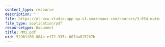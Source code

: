 ```yaml
---
content_type: resource
description: ''
file: https://ol-ocw-studio-app-qa.s3.amazonaws.com/courses/3-094-materials-in-human-experience-spring-2004/52981f80084eef72335c007da815287b_MM1.pdf
file_type: application/pdf
resourcetype: Document
title: MM1.pdf
uid: 52981f80-084e-ef72-335c-007da815287b
---
```


